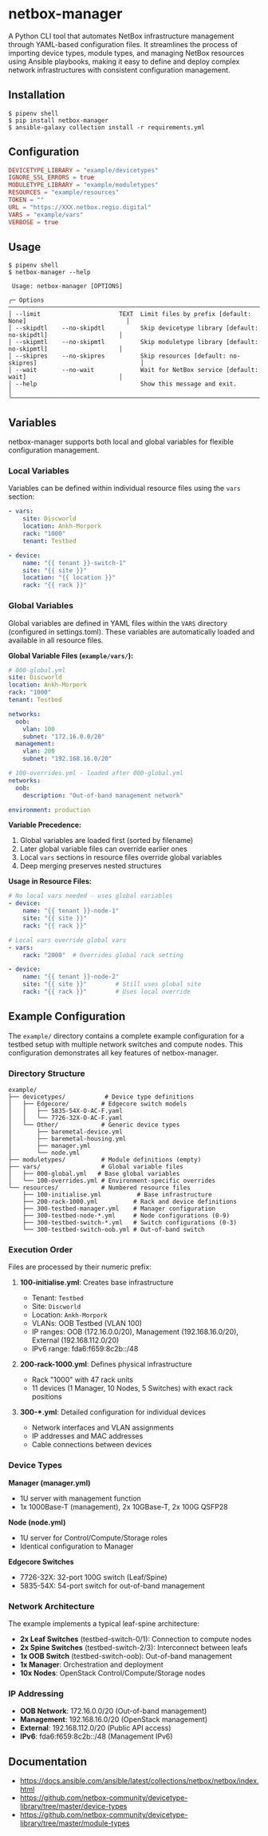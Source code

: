 # netbox-manager

A Python CLI tool that automates NetBox infrastructure management through
YAML-based configuration files. It streamlines the process of importing
device types, module types, and managing NetBox resources using Ansible
playbooks, making it easy to define and deploy complex network infrastructures
with consistent configuration management.

## Installation

```
$ pipenv shell
$ pip install netbox-manager
$ ansible-galaxy collection install -r requirements.yml
```

## Configuration

```toml
DEVICETYPE_LIBRARY = "example/devicetypes"
IGNORE_SSL_ERRORS = true
MODULETYPE_LIBRARY = "example/moduletypes"
RESOURCES = "example/resources"
TOKEN = ""
URL = "https://XXX.netbox.regio.digital"
VARS = "example/vars"
VERBOSE = true
```

## Usage

```
$ pipenv shell
$ netbox-manager --help

 Usage: netbox-manager [OPTIONS]

╭─ Options ───────────────────────────────────────────────────────────────────────────────────────────╮
│ --limit                      TEXT  Limit files by prefix [default: None]                            │
│ --skipdtl    --no-skipdtl          Skip devicetype library [default: no-skipdtl]                    │
│ --skipmtl    --no-skipmtl          Skip moduletype library [default: no-skipmtl]                    │
│ --skipres    --no-skipres          Skip resources [default: no-skipres]                             │
│ --wait       --no-wait             Wait for NetBox service [default: wait]                          │
│ --help                             Show this message and exit.                                      │
╰─────────────────────────────────────────────────────────────────────────────────────────────────────╯
```

## Variables

netbox-manager supports both local and global variables for flexible configuration management.

### Local Variables

Variables can be defined within individual resource files using the `vars` section:

```yaml
- vars:
    site: Discworld
    location: Ankh-Morpork
    rack: "1000"
    tenant: Testbed

- device:
    name: "{{ tenant }}-switch-1"
    site: "{{ site }}"
    location: "{{ location }}"
    rack: "{{ rack }}"
```

### Global Variables

Global variables are defined in YAML files within the `VARS` directory (configured in settings.toml). These variables are automatically loaded and available in all resource files.

**Global Variable Files (`example/vars/`):**

```yaml
# 000-global.yml
site: Discworld
location: Ankh-Morpork
rack: "1000"
tenant: Testbed

networks:
  oob:
    vlan: 100
    subnet: "172.16.0.0/20"
  management:
    vlan: 200
    subnet: "192.168.16.0/20"
```

```yaml
# 100-overrides.yml - loaded after 000-global.yml
networks:
  oob:
    description: "Out-of-band management network"

environment: production
```

**Variable Precedence:**
1. Global variables are loaded first (sorted by filename)
2. Later global variable files can override earlier ones
3. Local `vars` sections in resource files override global variables
4. Deep merging preserves nested structures

**Usage in Resource Files:**
```yaml
# No local vars needed - uses global variables
- device:
    name: "{{ tenant }}-node-1"
    site: "{{ site }}"
    rack: "{{ rack }}"

# Local vars override global vars
- vars:
    rack: "2000"  # Overrides global rack setting

- device:
    name: "{{ tenant }}-node-2"
    site: "{{ site }}"        # Still uses global site
    rack: "{{ rack }}"        # Uses local override
```

## Example Configuration

The `example/` directory contains a complete example configuration for a testbed setup with multiple network switches and compute nodes. This configuration demonstrates all key features of netbox-manager.

### Directory Structure

```
example/
├── devicetypes/           # Device type definitions
│   ├── Edgecore/         # Edgecore switch models
│   │   ├── 5835-54X-O-AC-F.yaml
│   │   └── 7726-32X-O-AC-F.yaml
│   └── Other/            # Generic device types
│       ├── baremetal-device.yml
│       ├── baremetal-housing.yml
│       ├── manager.yml
│       └── node.yml
├── moduletypes/          # Module definitions (empty)
├── vars/                 # Global variable files
│   ├── 000-global.yml   # Base global variables
│   └── 100-overrides.yml # Environment-specific overrides
└── resources/            # Numbered resource files
    ├── 100-initialise.yml          # Base infrastructure
    ├── 200-rack-1000.yml          # Rack and device definitions
    ├── 300-testbed-manager.yml    # Manager configuration
    ├── 300-testbed-node-*.yml     # Node configurations (0-9)
    ├── 300-testbed-switch-*.yml   # Switch configurations (0-3)
    └── 300-testbed-switch-oob.yml # Out-of-band switch
```

### Execution Order

Files are processed by their numeric prefix:

1. **100-initialise.yml**: Creates base infrastructure
   - Tenant: `Testbed`
   - Site: `Discworld`
   - Location: `Ankh-Morpork`
   - VLANs: OOB Testbed (VLAN 100)
   - IP ranges: OOB (172.16.0.0/20), Management (192.168.16.0/20), External (192.168.112.0/20)
   - IPv6 range: fda6:f659:8c2b::/48

2. **200-rack-1000.yml**: Defines physical infrastructure
   - Rack "1000" with 47 rack units
   - 11 devices (1 Manager, 10 Nodes, 5 Switches) with exact rack positions

3. **300-*.yml**: Detailed configuration for individual devices
   - Network interfaces and VLAN assignments
   - IP addresses and MAC addresses
   - Cable connections between devices

### Device Types

**Manager (manager.yml)**
- 1U server with management function
- 1x 1000Base-T (management), 2x 10GBase-T, 2x 100G QSFP28

**Node (node.yml)**
- 1U server for Control/Compute/Storage roles
- Identical configuration to Manager

**Edgecore Switches**
- 7726-32X: 32-port 100G switch (Leaf/Spine)
- 5835-54X: 54-port switch for out-of-band management

### Network Architecture

The example implements a typical leaf-spine architecture:

- **2x Leaf Switches** (testbed-switch-0/1): Connection to compute nodes
- **2x Spine Switches** (testbed-switch-2/3): Interconnect between leafs
- **1x OOB Switch** (testbed-switch-oob): Out-of-band management
- **1x Manager**: Orchestration and deployment
- **10x Nodes**: OpenStack Control/Compute/Storage nodes

### IP Addressing

- **OOB Network**: 172.16.0.0/20 (Out-of-band management)
- **Management**: 192.168.16.0/20 (OpenStack management)
- **External**: 192.168.112.0/20 (Public API access)
- **IPv6**: fda6:f659:8c2b::/48 (Management IPv6)

## Documentation

* https://docs.ansible.com/ansible/latest/collections/netbox/netbox/index.html
* https://github.com/netbox-community/devicetype-library/tree/master/device-types
* https://github.com/netbox-community/devicetype-library/tree/master/module-types

